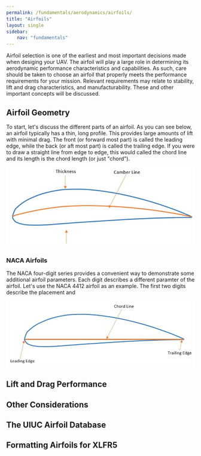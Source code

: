```yaml
---
permalink: /fundamentals/aerodynamics/airfoils/
title: "Airfoils"
layout: single
sidebar:
    nav: "fundamentals"
---
```


Airfoil selection is one of the earliest and most important decisions made when desiging your UAV. The airfoil will play a large role in determining its aerodynamic performance characteristics and capabilities. As such, care should be taken to choose an airfoil that properly meets the performance requirements for your mission. Relevant requirements may relate to stability, lift and drag characteristics, and manufacturability. These and other important concepts will be discussed.

## Airfoil Geometry
To start, let's discuss the different parts of an airfoil. As you can see below, an airfoil typically has a thin, long profile. This provides large amounts of lift with minimal drag. The front (or forward most part) is called the leading edge, while the back (or aft most part) is called the trailing edge. If you were to draw a straight line from edge to edge, this would called the chord line and its length is the chord length (or just "chord").

![Airfoil Geometry](./figures/geometry1.JPG) 

### NACA Airfoils
The NACA four-digit series provides a convenient way to demonstrate some additional airfoil parameters. Each digit describes a different paramter of the airfoil. Let's use the NACA 4412 airfoil as an example. The first two digits describe the placement and 

![NACA Stuff](./figures/NACA.JPG)

## Lift and Drag Performance


## Other Considerations

## The UIUC Airfoil Database

## Formatting Airfoils for XLFR5

